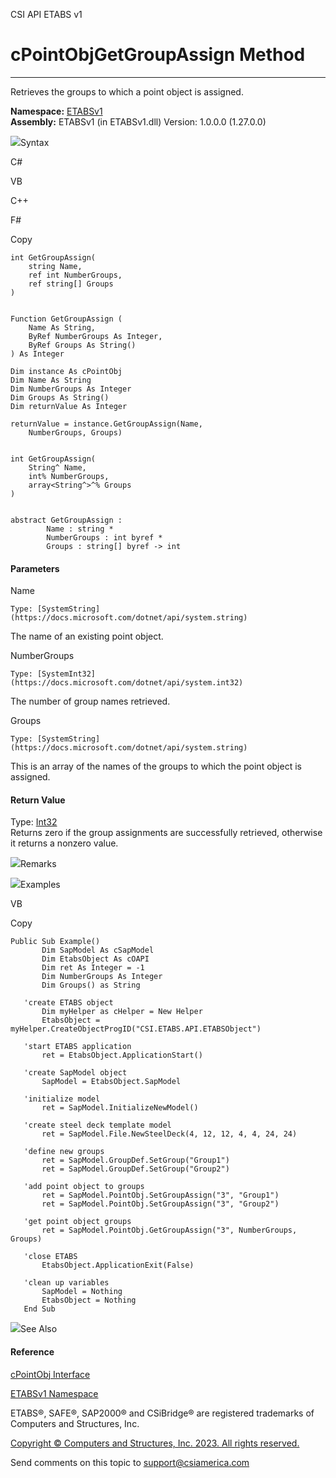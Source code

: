 ﻿

CSI API ETABS v1

# cPointObjGetGroupAssign Method  
  
---  
  
Retrieves the groups to which a point object is assigned.

**Namespace:** [ETABSv1](2780f1b8-2033-5289-2298-1cdb2a7508d9.htm)  
**Assembly:** ETABSv1 (in ETABSv1.dll) Version: 1.0.0.0 (1.27.0.0)

![](../icons/SectionExpanded.png)Syntax

C#

VB

C++

F#

Copy

    
    
    int GetGroupAssign(
    	string Name,
    	ref int NumberGroups,
    	ref string[] Groups
    )
    
    
    Function GetGroupAssign ( 
    	Name As String,
    	ByRef NumberGroups As Integer,
    	ByRef Groups As String()
    ) As Integer
    
    Dim instance As cPointObj
    Dim Name As String
    Dim NumberGroups As Integer
    Dim Groups As String()
    Dim returnValue As Integer
    
    returnValue = instance.GetGroupAssign(Name, 
    	NumberGroups, Groups)
    
    
    int GetGroupAssign(
    	String^ Name, 
    	int% NumberGroups, 
    	array<String^>^% Groups
    )
    
    
    abstract GetGroupAssign : 
            Name : string * 
            NumberGroups : int byref * 
            Groups : string[] byref -> int 
    

#### Parameters

Name

    Type: [SystemString](https://docs.microsoft.com/dotnet/api/system.string)  
The name of an existing point object.

NumberGroups

    Type: [SystemInt32](https://docs.microsoft.com/dotnet/api/system.int32)  
The number of group names retrieved.

Groups

    Type: [SystemString](https://docs.microsoft.com/dotnet/api/system.string)  
This is an array of the names of the groups to which the point object is
assigned.

#### Return Value

Type: [Int32](https://docs.microsoft.com/dotnet/api/system.int32)  
Returns zero if the group assignments are successfully retrieved, otherwise it
returns a nonzero value.

![](../icons/SectionExpanded.png)Remarks

![](../icons/SectionExpanded.png)Examples

VB

Copy

    
    
    Public Sub Example()
           Dim SapModel As cSapModel
           Dim EtabsObject As cOAPI
           Dim ret As Integer = -1
           Dim NumberGroups As Integer
           Dim Groups() as String
    
       'create ETABS object
           Dim myHelper as cHelper = New Helper
           EtabsObject = myHelper.CreateObjectProgID("CSI.ETABS.API.ETABSObject")
    
       'start ETABS application
           ret = EtabsObject.ApplicationStart()
    
       'create SapModel object
           SapModel = EtabsObject.SapModel
    
       'initialize model
           ret = SapModel.InitializeNewModel()
    
       'create steel deck template model
           ret = SapModel.File.NewSteelDeck(4, 12, 12, 4, 4, 24, 24)
    
       'define new groups
           ret = SapModel.GroupDef.SetGroup("Group1")
           ret = SapModel.GroupDef.SetGroup("Group2")
    
       'add point object to groups
           ret = SapModel.PointObj.SetGroupAssign("3", "Group1")
           ret = SapModel.PointObj.SetGroupAssign("3", "Group2")
    
       'get point object groups
           ret = SapModel.PointObj.GetGroupAssign("3", NumberGroups, Groups)
    
       'close ETABS
           EtabsObject.ApplicationExit(False)
    
       'clean up variables
           SapModel = Nothing
           EtabsObject = Nothing
       End Sub

![](../icons/SectionExpanded.png)See Also

#### Reference

[cPointObj Interface](07661691-ffa8-f77b-7580-1973c7be1978.htm)

[ETABSv1 Namespace](2780f1b8-2033-5289-2298-1cdb2a7508d9.htm)

ETABS®, SAFE®, SAP2000® and CSiBridge® are registered trademarks of Computers
and Structures, Inc.  

[Copyright © Computers and Structures, Inc. 2023. All rights
reserved.](http://www.csiamerica.com)

Send comments on this topic to
[support@csiamerica.com](mailto:support%40csiamerica.com?Subject=CSI%20API%20ETABS%20v1)

